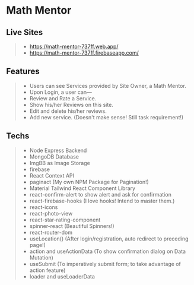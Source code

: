 # Math Mentor

## Live Sites
> - https://math-mentor-737ff.web.app/
> - https://math-mentor-737ff.firebaseapp.com/

## Features
> - Users can see Services provided by Site Owner, a Math Mentor.
> - Upon Login, a user can—
>  - Review and Rate a Service.
>  - Show his/her Reviews on this site.
>  - Edit and delete his/her reviews.
>  - Add new service. (Doesn't make sense! Still task requirement!)

## Techs
> - Node Express Backend
> - MongoDB Database
> - ImgBB as Image Storage
> - firebase
> - React Context API
> - paginact (My own NPM Package for Pagination!)
> - Material Tailwind React Component Library
> - react-confirm-alert to show alert and ask for confirmation
> - react-firebase-hooks (I love hooks! Intend to master them.)
> - react-icons
> - react-photo-view
> - react-star-rating-component
> - spinner-react (Beautiful Spinners!)
> - react-router-dom 
>  - useLocation() (After login/registration, auto redirect to preceding page!)
>  - action and useActionData (To show confirmation dialog on Data Mutation)
>  - useSubmit (To imperatively submit form; to take advantage of action feature)
>  - loader and useLoaderData
